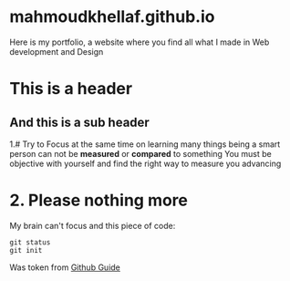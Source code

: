 # mahmoudkhellaf.github.io
Here is my portfolio, a website where you find all what I made in Web development and Design

# This is a header
## And this is a sub header

1.# Try to Focus at the same time on learning many things
being a smart person can not be **measured** or __compared__ to something
You must be objective with yourself and find the right way to measure you advancing

# 2. Please nothing more
My brain can't focus and this piece of code:

```
git status
git init
```
Was token from [Github Guide](https://github.com/drmimo)
